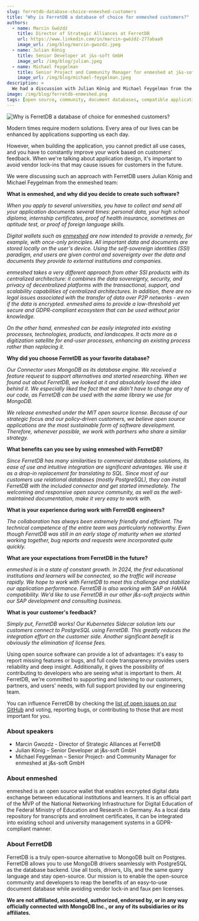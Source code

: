 ```yaml
---
slug: ferretdb-database-choice-enmeshed-customers
title: "Why is FerretDB a database of choice for enmeshed customers?"
authors:
  - name: Marcin Gwóźdź
    title: Director of Strategic Alliances at FerretDB
    url: https://www.linkedin.com/in/marcin-gwóźdź-277abaa9
    image_url: /img/blog/marcin-gwozdz.jpeg
  - name: Julian König
    title: Senior Developer at j&s-soft GmbH
    image_url: /img/blog/julian.jpeg
  - name: Michael Feygelman
    title: Senior Project and Community Manager for enmeshed at j&s-soft GmbH
    image_url: /img/blog/michael-feygelman.jpeg
description: >
  We had a discussion with Julian König and Michael Feygelman from the enmeshed team on why they chose FerretDB, open source software, and avoiding vendor lock-ins.
image: /img/blog/ferretdb-enmeshed.png
tags: [open source, community, document databases, compatible applications]
---
```


![Why is FerretDB a database of choice for enmeshed customers?](/img/blog/ferretdb-enmeshed.png)

Modern times require modern solutions.
Every area of our lives can be enhanced by applications supporting us each day.

<!--truncate-->

However, when building the application, you cannot predict all use cases, and you have to constantly improve your work based on customers' feedback.
When we're talking about application design, it's important to avoid vendor lock-ins that may cause issues for customers in the future.

We were discussing such an approach with FerretDB users Julian König and Michael Feygelman from the enmeshed team:

**What is enmeshed, and why did you decide to create such software?**

_When you apply to several universities, you have to collect and send all your application documents several times: personal data, your high school diploma, internship certificates, proof of health insurance, sometimes an aptitude test, or proof of foreign language skills._

_Digital wallets such as [enmeshed](https://enmeshed.eu/) are now intended to provide a remedy, for example, with once-only principles. All important data and documents are stored locally on the user's device. Using the self-sovereign identities (SSI) paradigm, end users are given control and sovereignty over the data and documents they provide to external institutions and companies._

_enmeshed takes a very different approach from other SSI products with its centralized architecture: it combines the data sovereignty, security, and privacy of decentralized platforms with the transactional, support, and scalability capabilities of centralized architectures. In addition, there are no legal issues associated with the transfer of data over P2P networks - even if the data is encrypted. enmeshed aims to provide a low-threshold yet secure and GDPR-compliant ecosystem that can be used without prior knowledge._

_On the other hand, enmeshed can be easily integrated into existing processes, technologies, products, and landscapes. It acts more as a digitization satellite for end-user processes, enhancing an existing process rather than replacing it._

**Why did you choose FerretDB as your favorite database?**

_Our Connector uses MongoDB as its database engine. We received a feature request to support alternatives and started researching. When we found out about FerretDB, we looked at it and absolutely loved the idea behind it. We especially liked the fact that we didn't have to change any of our code, as FerretDB can be used with the same library we use for MongoDB._

_We release enmeshed under the MIT open source license. Because of our strategic focus and our policy-driven customers, we believe open source applications are the most sustainable form of software development. Therefore, whenever possible, we work with partners who share a similar strategy._

**What benefits can you see by using enmeshed with FerretDB?**

_Since FerretDB has many similarities to commercial database solutions, its ease of use and intuitive integration are significant advantages. We use it as a drop-in replacement for translating to SQL. Since most of our customers use relational databases (mostly PostgreSQL), they can install FerretDB with the included connector and get started immediately. The welcoming and responsive open source community, as well as the well-maintained documentation, make it very easy to work with._

**What is your experience during work with FerretDB engineers?**

_The collaboration has always been extremely friendly and efficient. The technical competence of the entire team was particularly noteworthy. Even though FerretDB was still in an early stage of maturity when we started working together, bug reports and requests were incorporated quite quickly._

**What are your expectations from FerretDB in the future?**

_enmeshed is in a state of constant growth. In 2024, the first educational institutions and learners will be connected, so the traffic will increase rapidly. We hope to work with FerretDB to meet this challenge and stabilize our application performance. FerretDB is also working with SAP on HANA compatibility. We'd like to use FerretDB in our other j&s-soft projects within our SAP development and consulting business._

**What is your customer's feedback?**

_Simply put, FerretDB works! Our Kubernetes Sidecar solution lets our customers connect to PostgreSQL using FerretDB. This greatly reduces the integration effort on the customer side. Another significant benefit is obviously the elimination of license fees._

Using open source software can provide a lot of advantages: it's easy to report missing features or bugs, and full code transparency provides users reliability and deep insight.
Additionally, it gives the possibility of contributing to developers who are seeing what is important to them.
At FerretDB, we're committed to supporting and listening to our customers, partners, and users' needs, with full support provided by our engineering team.

You can influence FerretDB by checking the [list of open issues on our GitHub](https://github.com/FerretDB/FerretDB/issues) and voting, reporting bugs, or contributing to those that are most important for you.

### About speakers

- Marcin Gwozdz - Director of Strategic Alliances at FerretDB
- Julian König – Senior Developer at j&s-soft GmbH
- Michael Feygelman – Senior Project- and Community Manager for enmeshed at j&s-soft GmbH

### About enmeshed

enmeshed is an open source wallet that enables encrypted digital data exchange between educational institutions and learners.
It is an official part of the MVP of the National Networking Infrastructure for Digital Education of the Federal Ministry of Education and Research in Germany.
As a local data repository for transcripts and enrolment certificates, it can be integrated into existing school and university management systems in a GDPR-compliant manner.

### About FerretDB

FerretDB is a truly open-source alternative to MongoDB built on Postgres.
FerretDB allows you to use MongoDB drivers seamlessly with PostgreSQL as the database backend.
Use all tools, drivers, UIs, and the same query language and stay open-source.
Our mission is to enable the open-source community and developers to reap the benefits of an easy-to-use document database while avoiding vendor lock-in and faux pen licenses.

**We are not affiliated, associated, authorized, endorsed by, or in any way officially connected with MongoDB Inc., or any of its subsidiaries or its affiliates.**
